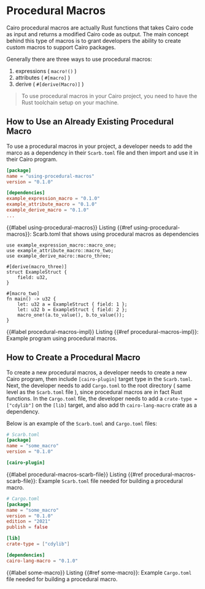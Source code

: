 # Procedural Macros

Cairo procedural macros are actually Rust functions that takes Cairo code as input and returns a modified Cairo code as output. The main concept behind this type of macros is to grant developers the ability to create custom macros to support Cairo packages.

Generally there are three ways to use procedural macros:

1. expressions ( `macro!()` )
2. attributes ( `#[macro]` )
3. derive ( `#[derive(Macro)]` )

> To use procedural macros in your Cairo project, you need to have the Rust toolchain setup on your machine.

## How to Use an Already Existing Procedural Macro

To use a procedural macros in your project, a developer needs to add the marco as a dependency in their `Scarb.toml` file and then import and use it in their Cairo program.

```toml
[package]
name = "using-procedural-macros"
version = "0.1.0"

[dependencies]
example_expression_macro = "0.1.0"
example_attribute_macro = "0.1.0"
example_derive_macro = "0.1.0"
...
```
{{#label using-procedural-macros}}
<span class="caption">Listing {{#ref using-procedural-macros}}: Scarb.toml that shows using procedural macros as dependencies</span>

```rust,noplayground
use example_expression_macro::macro_one;
use example_attribute_macro::macro_two;
use example_derive_macro::macro_three;

#[derive(macro_three)]
struct ExampleStruct {
    field: u32,
}

#[macro_two]
fn main() -> u32 {
    let: u32 a = ExampleStruct { field: 1 };
    let: u32 b = ExampleStruct { field: 2 };
    macro_one!(a.to_value(), b.to_value());
}
```
{{#label procedural-macros-impl}}
<span class="caption">Listing {{#ref procedural-macros-impl}}: Example program using procedural macros.</span>

## How to Create a Procedural Macro

To create a new procedural macros, a developer needs to create a new Cairo program, then include `[cairo-plugin]` target type in the `Scarb.toml`. Next, the developer needs to add `Cargo.toml` to the root directory ( same level as the `Scarb.toml` file ), since procedural macros are in fact Rust functions. In the `Cargo.toml` file, the developer needs to add a `crate-type = ["cdylib"]` on the `[lib]` target, and also add th `cairo-lang-macro` crate as a dependency.

Below is an example of the `Scarb.toml` and `Cargo.toml` files:

```toml
# Scarb.toml
[package]
name = "some_macro"
version = "0.1.0"

[cairo-plugin]
```
{{#label procedural-macros-scarb-file}}
<span class="caption">Listing {{#ref procedural-macros-scarb-file}}: Example `Scarb.toml` file needed for building a procedural macro.</span>

```toml
# Cargo.toml
[package]
name = "some_macro"
version = "0.1.0"
edition = "2021"
publish = false

[lib]
crate-type = ["cdylib"]

[dependencies]
cairo-lang-macro = "0.1.0"
```
{{#label some-macro}}
<span class="caption">Listing {{#ref some-macro}}: Example `Cargo.toml` file needed for building a procedural macro.</span>
